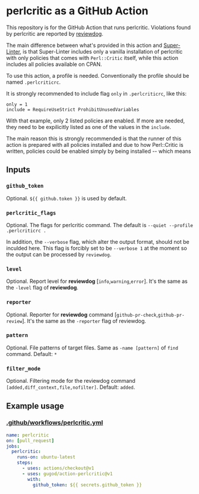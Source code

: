 # perlcritic as a GitHub Action

This repository is for the GitHub Action that runs perlcritic. Violations found by perlcritic are reported by [reviewdog](https://github.com/reviewdog/reviewdog).

The main difference between what's provided in this action and
[Super-Linter](https://github.com/marketplace/actions/super-linter),
is that Super-Linter includes only a vanilla installation of
perlcritic with only policies that comes with `Perl::Critic` itself,
while this action includes all policies available on CPAN.

To use this action, a profile is needed. Conventionally the profile should
be named `.perlcriticrc`.

It is strongly recommended to include flag `only` in `.perlcriticrc`, like this:

```
only = 1
include = RequireUseStrict ProhibitUnusedVariables
```

With that example, only 2 listed policies are enabled. If more are needed,
they need to be expilicitly listed as one of the values in the `include`.

The main reason this is strongly recommended is that the runner of
this action is prepared with all policies installed and due to how
Perl::Critic is written, policies could be enabled simply by being
installed -- which means 

## Inputs

### `github_token`

Optional. `${{ github.token }}` is used by default.

### `perlcritic_flags`

Optional. The flags for perlcritic command. The default is `--quiet --profile .perlcriticrc .`

In addition, the `--verbose` flag, which alter the output format, should not be inculded here. This flag is forcibly set to be `--verbose 1` at the moment  so the output can be processed by `reviewdog`.

### `level`

Optional. Report level for **reviewdog** [`info`,`warning`,`error`].
It's the same as the `-level` flag of **reviewdog**.

### `reporter`

Optional. Reporter for **reviewdog** command [`github-pr-check`,`github-pr-review`].
It's the same as the `-reporter` flag of reviewdog.

### `pattern`

Optional. File patterns of target files. Same as `-name [pattern]` of `find` command. Default: `*`

### `filter_mode`

Optional. Filtering mode for the reviewdog command `[added,diff_context,file,nofilter]`. Default: `added`.

## Example usage

### [.github/workflows/perlcritic.yml](.github/workflows/perlcritic.yml)

```yml
name: perlcritic
on: [pull_request]
jobs:
  perlcritic:
    runs-on: ubuntu-latest
    steps:
      - uses: actions/checkout@v1
      - uses: gugod/action-perlcritic@v1
        with:
          github_token: ${{ secrets.github_token }}
```

